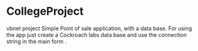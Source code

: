 # CollegeProject
vbnet project 
Simple Point of sale application, with a data base. 
For using the app just create a Cockroach labs data base and use the connection string in the main form .
